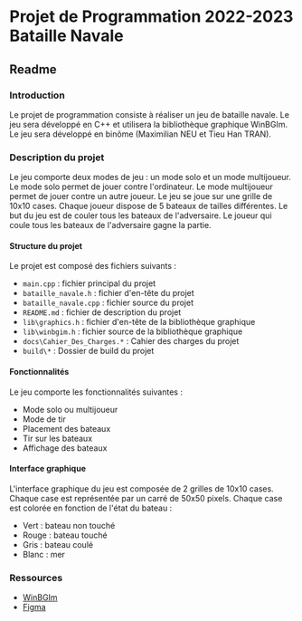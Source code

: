 
# Projet de Programmation 2022-2023 Bataille Navale

## Readme

### Introduction

Le projet de programmation consiste à réaliser un jeu de bataille navale. Le jeu sera développé en C++ et utilisera la bibliothèque graphique WinBGIm. Le jeu sera développé en binôme (Maximilian NEU et Tieu Han TRAN).

### Description du projet

Le jeu comporte deux modes de jeu : un mode solo et un mode multijoueur. Le mode solo permet de jouer contre l'ordinateur. Le mode multijoueur permet de jouer contre un autre joueur. Le jeu se joue sur une grille de 10x10 cases. Chaque joueur dispose de 5 bateaux de tailles différentes. Le but du jeu est de couler tous les bateaux de l'adversaire. Le joueur qui coule tous les bateaux de l'adversaire gagne la partie.

#### Structure du projet

Le projet est composé des fichiers suivants :

* `main.cpp` : fichier principal du projet
* `bataille_navale.h` : fichier d'en-tête du projet
* `bataille_navale.cpp` : fichier source du projet
* `README.md` : fichier de description du projet
* `lib\graphics.h` : fichier d'en-tête de la bibliothèque graphique
* `lib\winbgim.h` : fichier source de la bibliothèque graphique
* `docs\Cahier_Des_Charges.*` : Cahier des charges du projet
* `build\*` : Dossier de build du projet

#### Fonctionnalités

Le jeu comporte les fonctionnalités suivantes :

* Mode solo ou multijoueur
* Mode de tir
* Placement des bateaux
* Tir sur les bateaux
* Affichage des bateaux

#### Interface graphique

L'interface graphique du jeu est composée de 2 grilles de 10x10 cases. Chaque case est représentée par un carré de 50x50 pixels. Chaque case est colorée en fonction de l'état du bateau :

* Vert : bateau non touché
* Rouge : bateau touché
* Gris : bateau coulé
* Blanc : mer

### Ressources

* [WinBGIm](http://winbgim.codecutter.org/)
* [Figma](https://www.figma.com/embed?embed_host=share&url=https%3A%2F%2Fwww.figma.com%2Ffile%2FGyvtc3Flf72Qq77n7Rdadw%2FBataille-navale-maquettage%3Fnode-id%3D0%253A1%26t%3DfUmKLyKtygmzKNGy-1)
